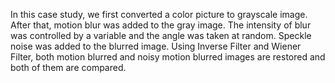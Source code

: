 In this case study, we first converted a color picture to grayscale image. 
After that, motion blur was added to the gray image. 
The intensity of blur was controlled by a variable and the angle was taken at random. 
Speckle noise was added to the blurred image. 
Using Inverse Filter and Wiener Filter, both motion blurred and noisy motion blurred images are restored and both of them are compared.
